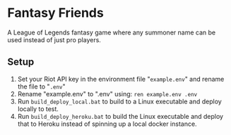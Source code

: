 # Fantasy Friends

A League of Legends fantasy game where any summoner name can be used instead of just pro players.

## Setup

1. Set your Riot API key in the environment file "```example.env```" and rename the file to "```.env```"
2. Rename "example.env" to ".env" using: ```ren example.env .env```
3. Run ```build_deploy_local.bat``` to build to a Linux executable and deploy locally to test.
4. Run ```build_deploy_heroku.bat``` to build the Linux executable and deploy that to Heroku instead of spinning up a local docker instance.
